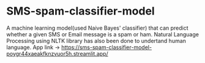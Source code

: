 # SMS-spam-classifier-model
A machine learning model(used Naive Bayes' classifier) that can predict whether a given SMS or Email message is a spam or ham. Natural Language Processing using NLTK library has also been done to undertand human language.
App link ->
https://sms-spam-classifier-model-poygr44xaeakfknzvuor5h.streamlit.app/
